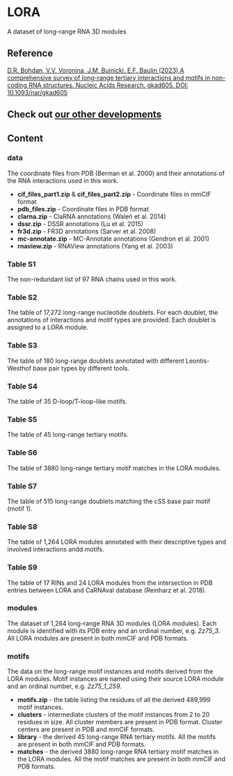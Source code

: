 # LORA

A dataset of long-range RNA 3D modules

## Reference

[D.R. Bohdan, V.V. Voronina, J.M. Bujnicki, E.F. Baulin (2023) A comprehensive survey of long-range tertiary interactions and motifs in non-coding RNA structures. Nucleic Acids Research. gkad605. DOI: 10.1093/nar/gkad605](https://doi.org/10.1093/nar/gkad605)

## Check out [our other developments](https://github.com/febos/wiki)

## Content 

### data

The coordinate files from PDB (Berman et al. 2000) and their annotations of the RNA interactions used in this work.

- **cif_files_part1.zip** & **cif_files_part2.zip** - Coordinate files in mmCIF format
- **pdb_files.zip** - Coordinate files in PDB format
- **clarna.zip** - ClaRNA annotations (Waleń et al. 2014)
- **dssr.zip** - DSSR annotations (Lu et al. 2015)
- **fr3d.zip** - FR3D annotations (Sarver et al. 2008)
- **mc-annotate.zip** - MC-Annotate annotations (Gendron et al. 2001)
- **rnaview.zip** - RNAView annotations (Yang et al. 2003)

### Table S1

The non-redundant list of 97 RNA chains used in this work.

### Table S2

The table of 17,272 long-range nucleotide doublets. For each doublet, the annotations of interactions and motif types are provided. Each doublet is assigned to a LORA module.

### Table S3

The table of 180 long-range doublets annotated with different Leontis-Westhof base pair types by different tools.

### Table S4

The table of 35 D-loop/T-loop-like motifs.

### Table S5

The table of 45 long-range tertiary motifs.

### Table S6

The table of 3880 long-range tertiary motif matches in the LORA modules.

### Table S7

The table of 515 long-range doublets matching the cSS base pair motif (motif 1).

### Table S8

The table of 1,264 LORA modules annotated with their descriptive types and involved interactions andd motifs. 

### Table S9

The table of 17 RINs and 24 LORA modules from the intersection in PDB entries between LORA and CaRNAval database (Reinharz et al. 2018).

### modules

The dataset of 1,264 long-range RNA 3D modules (LORA modules). Each module is identified with its PDB entry and an ordinal number, e.g. *2z75_3*. All LORA modules are present in both mmCIF and PDB formats.

### motifs

The data on the long-range motif instances and motifs derived from the LORA modules. Motif instances are named using their source LORA module and an ordinal number, e.g. *2z75_1_259*. 

- **motifs.zip** - the table listing the residues of all the derived 489,999 motif instances.
- **clusters** - intermediate clusters of the motif instances from 2 to 20 residues in size. All cluster members are present in PDB format. Cluster centers are present in PDB and mmCIF formats.
- **library** - the derived 45 long-range RNA tertiary motifs. All the motifs are present in both mmCIF and PDB formats.
- **matches** - the derived 3880 long-range RNA tertiary motif matches in the LORA modules. All the motif matches are present in both mmCIF and PDB formats.
